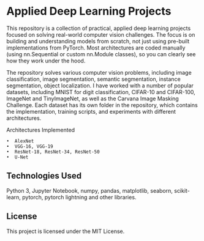 # Applied Deep Learning Projects

This repository is a collection of practical, applied deep learning projects focused on solving real-world computer vision challenges. The focus is on building and understanding models from scratch, not just using pre-built implementations from PyTorch. Most architectures are coded manually (using nn.Sequential or custom nn.Module classes), so you can clearly see how they work under the hood.

The repository solves various computer vision problems, including image classification, image segmentation, semantic segmentation, instance segmentation, object localization. I have worked with a number of popular datasets, including MNIST for digit classification, CIFAR-10 and CIFAR-100, ImageNet and TinyImageNet, as well as the Carvana Image Masking Challenge. Each dataset has its own folder in the repository, which contains the implementation, training scripts, and experiments with different architectures.

Architectures Implemented 

    •  AlexNet
    •  VGG-16, VGG-19
    •  ResNet-18, ResNet-34, ResNet-50
    •  U-Net

## Technologies Used
Python 3, Jupyter Notebook, numpy, pandas, matplotlib, seaborn, scikit-learn, pytorch, pytorch lightning and other libraries.

## License
This project is licensed under the MIT License.
